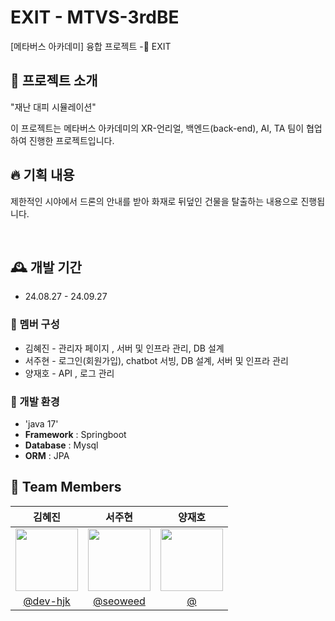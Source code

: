 # EXIT - MTVS-3rdBE
[메타버스 아카데미] 융합 프로젝트 -🚨 EXIT <br>

## 💫 프로젝트 소개 ##
"재난 대피 시뮬레이션" <p>
이 프로젝트는 메타버스 아카데미의 XR-언리얼, 백엔드(back-end), AI, TA 팀이 협업하여 진행한 프로젝트입니다. <br>


## 🔥 기획 내용 ##
제한적인 시야에서 드론의 안내를 받아 화재로 뒤덮인 건물을 탈출하는 내용으로 진행됩니다.<p><br>

## 🕰️ 개발 기간 
* 24.08.27 - 24.09.27

### 🐣 멤버 구성 
- 김혜진 - 관리자 페이지 , 서버 및 인프라 관리, DB 설계 
- 서주현 - 로그인(회원가입), chatbot 서빙, DB 설계, 서버 및 인프라 관리 
- 양재호 - API , 로그 관리

### 📢 개발 환경
- 'java 17'
- **Framework** : Springboot
- **Database** : Mysql 
- **ORM** : JPA

## :busts_in_silhouette: Team Members ##

|                                               김혜진                                              |                                               서주현                                               |                                         양재호                                               |                                           
|:-----------------------------------------------------------------------------------------------:|:-----------------------------------------------------------------------------------------------:  |:------------------------------------------------------------------------------------------------:|
| <img src = "https://avatars.githubusercontent.com/u/173024446?v=4" width = "100" height = "100"> | <img src = "https://avatars.githubusercontent.com/u/129758184?v=4" width = "100" height = "100"> | <img src = "" width = "100" height = "100"> | 
|                            [@dev-hjk](https://github.com/dev-hjk)                               |                           [@seoweed](https://github.com/seoweed)                                  |                             [@]()                             |           
